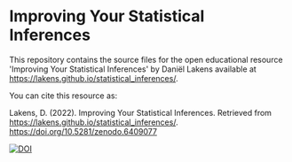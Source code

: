 # Improving Your Statistical Inferences

This repository contains the source files for the open educational resource 'Improving Your Statistical Inferences' by Daniël Lakens available at https://lakens.github.io/statistical_inferences/. 

You can cite this resource as: 

Lakens, D. (2022). Improving Your Statistical Inferences. Retrieved from https://lakens.github.io/statistical_inferences/. https://doi.org/10.5281/zenodo.6409077

[![DOI](https://zenodo.org/badge/278926516.svg)](https://zenodo.org/badge/latestdoi/278926516)
